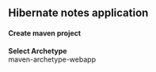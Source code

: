 ## Hibernate notes application

#### Create maven project
**Select Archetype** <br> 
maven-archetype-webapp
